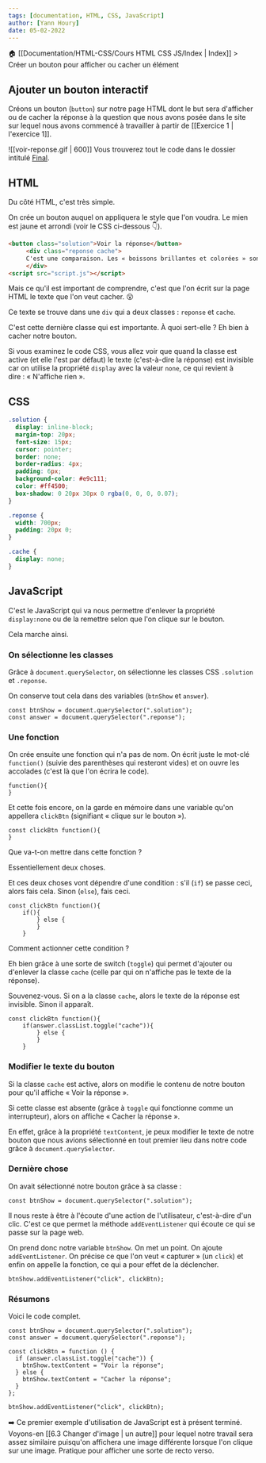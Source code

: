 ```yaml
---
tags: [documentation, HTML, CSS, JavaScript]
author: [Yann Houry]
date: 05-02-2022
---
```


🏠 [[Documentation/HTML-CSS/Cours HTML CSS JS/Index | Index]] > Créer un bouton pour afficher ou cacher un élément

## Ajouter un bouton interactif 
Créons un bouton (`button`) sur notre page HTML dont le but sera d'afficher ou de cacher la réponse à la question que nous avons posée dans le site sur lequel nous avons commencé à travailler à partir de [[Exercice 1 | l'exercice 1]].

![[voir-reponse.gif | 600]]
Vous trouverez tout le code dans le dossier intitulé [Final](https://app.box.com/s/wzc7zdwnhmrypn66z5pct2e7uc57aijk).

## HTML
Du côté HTML, c'est très simple. 

On crée un bouton auquel on appliquera le style que l'on voudra. Le mien est jaune et arrondi (voir le CSS ci-dessous 👇).

```HTML
<button class="solution">Voir la réponse</button>
     <div class="reponse cache">
     C'est une comparaison. Les « boissons brillantes et colorées » sont comparées à des « pierres précieuses ». L'élément de comparaison est « qu'on aurait prises ».
     </div>
<script src="script.js"></script>
```

Mais ce qu'il est important de comprendre, c'est que l'on écrit sur la page HTML le texte que l'on veut cacher. 😮

Ce texte se trouve dans une `div` qui a deux classes : `reponse` et `cache`.

C'est cette dernière classe qui est importante. À quoi sert-elle ? Eh bien à cacher notre bouton.

Si vous examinez le code CSS, vous allez voir que quand la classe est active (et elle l'est par défaut) le texte (c'est-à-dire la réponse) est invisible car on utilise la propriété `display` avec la valeur `none`, ce qui revient à dire : « N'affiche rien ».

## CSS
```CSS
.solution {
  display: inline-block;
  margin-top: 20px;
  font-size: 15px;
  cursor: pointer;
  border: none;
  border-radius: 4px;
  padding: 6px;
  background-color: #e9c111;
  color: #ff4500;
  box-shadow: 0 20px 30px 0 rgba(0, 0, 0, 0.07);
}

.reponse {
  width: 700px;
  padding: 20px 0;
}

.cache {
  display: none;
}
```

## JavaScript
C'est le JavaScript qui va nous permettre d'enlever la propriété `display:none` ou de la remettre selon que l'on clique sur le bouton.

Cela marche ainsi.

### On sélectionne les classes
Grâce à `document.querySelector`, on sélectionne les classes CSS `.solution` et `.reponse`.

On conserve tout cela dans des variables (`btnShow` et `answer`).

```JS
const btnShow = document.querySelector(".solution");
const answer = document.querySelector(".reponse");
```

### Une fonction
On crée ensuite une fonction qui n'a pas de nom. On écrit juste le mot-clé `function()` (suivie des parenthèses qui resteront vides) et on ouvre les accolades (c'est là que l'on écrira le code).

```JS
function(){
}
```

Et cette fois encore, on la garde en mémoire dans une variable qu'on appellera `clickBtn` (signifiant « clique sur le bouton »).

```JS
const clickBtn function(){
}
```

Que va-t-on mettre dans cette fonction ?

Essentiellement deux choses.

Et ces deux choses vont dépendre d'une condition : s'il (`if`) se passe ceci, alors fais cela. Sinon (`else`), fais ceci.

```JS
const clickBtn function(){
	if(){
		} else {
		}
	}
```

Comment actionner cette condition ?

Eh bien grâce à une sorte de switch (`toggle`) qui permet d'ajouter ou d'enlever la classe `cache` (celle par qui on n'affiche pas le texte de la réponse).

Souvenez-vous. Si on a la classe `cache`, alors le texte de la réponse est invisible. Sinon il apparaît.

```JS
const clickBtn function(){
	if(answer.classList.toggle("cache")){
		} else {
		}
	}
```

### Modifier le texte du bouton
Si la classe `cache` est active, alors on modifie le contenu de notre bouton pour qu'il affiche « Voir la réponse ».

Si cette classe est absente (grâce à `toggle` qui fonctionne comme un interrupteur), alors on affiche « Cacher la réponse ».

En effet, grâce à la propriété `textContent`, je peux modifier le texte de notre bouton que nous avions sélectionné en tout premier lieu dans notre code grâce à `document.querySelector`.

### Dernière chose
On avait sélectionné notre bouton grâce à sa classe :

```JS
const btnShow = document.querySelector(".solution");
```

Il nous reste à être à l'écoute d'une action de l'utilisateur, c'est-à-dire d'un clic. C'est ce que permet la méthode `addEventListener` qui écoute ce qui se passe sur la page web.

On prend donc notre variable `btnShow`. On met un point. On ajoute `addEventListener`. On précise ce que l'on veut « capturer » (un `click`) et enfin on appelle la fonction, ce qui a pour effet de la déclencher.

```JS
btnShow.addEventListener("click", clickBtn);
```

### Résumons
Voici le code complet.

```JS
const btnShow = document.querySelector(".solution");
const answer = document.querySelector(".reponse");

const clickBtn = function () {
  if (answer.classList.toggle("cache")) {
    btnShow.textContent = "Voir la réponse";
  } else {
    btnShow.textContent = "Cacher la réponse";
  }
};

btnShow.addEventListener("click", clickBtn);
```

➡️ Ce premier exemple d'utilisation de JavaScript est à présent terminé. Voyons-en [[6.3 Changer d'image | un autre]] pour lequel notre travail sera assez similaire puisqu'on affichera une image différente lorsque l'on clique sur une image. Pratique pour afficher une sorte de recto verso.